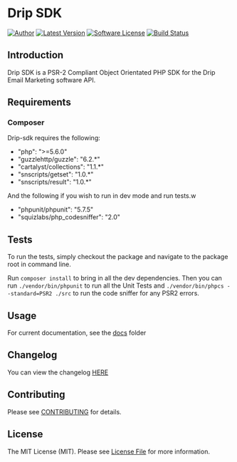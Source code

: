 # Drip SDK

[![Author](http://img.shields.io/badge/author-@mikebarlow-red.svg?style=flat-square)](https://twitter.com/mikebarlow)
[![Latest Version](https://img.shields.io/github/release/mikebarlow/drip-sdk.svg?style=flat-square)](https://github.com/mikebarlow/drip-sdk/releases)
[![Software License](https://img.shields.io/badge/license-MIT-brightgreen.svg?style=flat-square)](https://github.com/mikebarlow/drip-sdk/blob/master/LICENSE)
[![Build Status](https://img.shields.io/travis/mikebarlow/drip-sdk/master.svg?style=flat-square)](https://travis-ci.org/mikebarlow/drip-sdk)

## Introduction

Drip SDK is a PSR-2 Compliant Object Orientated PHP SDK for the Drip Email Marketing software API.

## Requirements

### Composer

Drip-sdk requires the following:

* "php": ">=5.6.0"
* "guzzlehttp/guzzle": "6.2.*"
* "cartalyst/collections": "1.1.*"
* "snscripts/getset": "1.0.*"
* "snscripts/result": "1.0.*"

And the following if you wish to run in dev mode and run tests.w

* "phpunit/phpunit": "5.7.5"
* "squizlabs/php_codesniffer": "2.0"

## Tests

To run the tests, simply checkout the package and navigate to the package root in command line.

Run `composer install` to bring in all the dev dependencies. Then you can run `./vendor/bin/phpunit` to run all the Unit Tests and `./vendor/bin/phpcs --standard=PSR2 ./src` to run the code sniffer for any PSR2 errors.


## Usage

For current documentation, see the [docs](https://github.com/mikebarlow/drip-sdk/tree/master/docs) folder


## Changelog

You can view the changelog [HERE](https://github.com/mikebarlow/drip-sdk/blob/master/CHANGELOG.md)

## Contributing

Please see [CONTRIBUTING](https://github.com/mikebarlow/drip-sdk/blob/master/CONTRIBUTING.md) for details.

## License

The MIT License (MIT). Please see [License File](https://github.com/mikebarlow/drip-sdk/blob/master/LICENSE) for more information.


